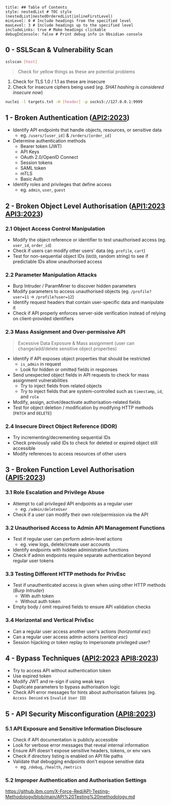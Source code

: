 ```table-of-contents
title: ## Table of Contents
style: nestedList # TOC style (nestedList|nestedOrderedList|inlineFirstLevel)
minLevel: 0 # Include headings from the specified level
maxLevel: 3 # Include headings up to the specified level
includeLinks: true # Make headings clickable
debugInConsole: false # Print debug info in Obsidian console
```

## 0 - SSLScan & Vulnerability Scan
```bash
sslscan [host]
```
> Check for yellow things as these are potential problems

1. Check for TLS 1.0 / 1.1 as these are insecure
2. Check for insecure ciphers being used (*eg. SHA1 hashing is considered insecure now*)

```bash
nuclei -l targets.txt -H [header] -p socks5://127.0.0.1:9999
```

## 1 - Broken Authentication ([API2:2023](https://owasp.org/API-Security/editions/2023/en/0xa2-broken-authentication/))
- Identify API endpoints that handle objects, resources, or sensitive data
	- eg. `/users/[user_id]` & `/orders/[order_id]`
- Determine authentication methods
	- Bearer token (JWT)
	- API Keys
	- OAuth 2.0/OpenID Connect
	- Session tokens
	- SAML token
	- mTLS
	- Basic Auth
- Identify roles and privileges that define access
	- eg. `admin`, `user`, `guest`

## 2 - Broken Object Level Authorisation ([API1:2023](https://owasp.org/API-Security/editions/2023/en/0xa1-broken-object-level-authorization/) [API3:2023](https://owasp.org/API-Security/editions/2023/en/0xa3-broken-object-property-level-authorization/))
### 2.1 Object Access Control Manipulation
- Modify the object reference or identifier to test unauthorised access (eg. `user_id`, `order_id`)
- Check if users can modify other users' data (eg. `profile`, `cart`)
- Test for non-sequential object IDs (`UUID`, random string) to see if predictable IDs allow unauthorised access

### 2.2 Parameter Manipulation Attacks
- Burp Intruder / ParamMiner to discover hidden parameters
- Modify parameters to access unauthorised objects (eg. `/profile?user=11` -> `/profile?user=12`)
- Identify request headers that contain user-specific data and manipulate it
- Check if API properly enforces server-side verification instead of relying on client-provided identifiers

### 2.3 Mass Assignment and Over-permissive API
> Excessive Data Exposure & Mass assignment (user can change/add/delete sensitive object properties)
- Identify if API exposes object properties that should be restricted
	- `is_admin` in request
	- Look for hidden or omitted fields in responses
- Send unexpected object fields in API requests to check for mass assignment vulnerabilities
	- Try to inject fields from related objects
	- Try to inject fields that are system-controlled such as `timestamp`, `id`, and `role`
- Modify, assign, active/deactivate authorisation-related fields
- Test for object deletion / modification by modifying HTTP methods (`PATCH` and `DELETE`)

### 2.4 Insecure Direct Object Reference (IDOR)
- Try incrementing/decrementing sequential IDs
- Check previously valid IDs to check for deleted or expired object still accessible
- Modify references to access resources of other users

## 3 - Broken Function Level Authorisation ([API5:2023](https://owasp.org/API-Security/editions/2023/en/0xa5-broken-function-level-authorization/))
### 3.1 Role Escalation and Privilege Abuse
- Attempt to call privileged API endpoints as a regular user
	- eg. `/admin/deleteUser`
- Check if a user can modify their own role/permission via the API

### 3.2 Unauthorised Access to Admin API Management Functions
- Test if regular user can perform admin-level actions
	- eg. view logs, delete/create user accounts
- Identify endpoints with hidden administrative functions
- Check if admin endpoints require separate authentication beyond regular user tokens

### 3.3 Testing Different HTTP methods for PrivEsc
 - Test if unauthenticated access is given when using other HTTP methods (*Burp Intruder*)
	 - With auth token
	 - Without auth token
- Empty body / omit required fields to ensure API validation checks

### 3.4 Horizontal and Vertical PrivEsc
- Can a regular user access another user's actions (*horizontal esc*)
- Can a regular user access admin actions (*vertical esc*)
- Session hijacking or token replay to impersonate privileged user?

## 4 - Bypass Techniques ([API2:2023](https://owasp.org/API-Security/editions/2023/en/0xa2-broken-authentication/) [API8:2023](https://owasp.org/API-Security/editions/2023/en/0xa8-security-misconfiguration/))
- Try to access API without authentication token
- Use expired token
- Modify JWT and re-sign if using weak keys
- Duplicate parameters to bypass authorisation logic
- Check API error messages for hints about authorisation failures (eg. `Access Denied` vs `Invalid User ID`)

## 5 - API Security Misconfiguration ([API8:2023](https://owasp.org/API-Security/editions/2023/en/0xa8-security-misconfiguration/))
### 5.1 API Exposure and Sensitive Information Disclosure
- Check if API documentation is publicly accessible
- Look for verbose error messages that reveal internal information
- Ensure API doesn't expose sensitive headers, tokens, or env vars
- Check if directory listing is enabled on API file paths
- Validate that debugging endpoints don't expose sensitive data
	- eg. `/debug`, `/health`, `/metrics`

### 5.2 Improper Authentication and Authorisation Settings


https://github.ibm.com/X-Force-Red/API-Testing-Methodology/blob/main/API%20Testing%20methodology.md